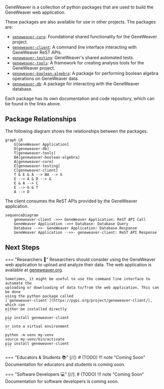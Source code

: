 
GeneWeaver is a collection of python packages that are used to build the GeneWeaver web 
application. 

These packages are also available for use in other projects. The packages are:

- [`geneweaver-core`](https://pypi.org/project/geneweaver-core/): 
Foundational shared functionality for the GeneWeaver project.
- [`geneweaver-client`](https://pypi.org/project/geneweaver-client/): 
A command line interface interacting with GeneWeaver ReST APIs.
- [`geneweaver-testing`](https://pypi.org/project/geneweaver-testing/): 
GeneWeaver's shared automated tests.
- [`geneweaver-tools`](https://pypi.org/project/geneweaver-tools/):
A framework for creating analysis tools for the GeneWeaver project.
- [`geneweaver-boolean-algebra`](https://pypi.org/project/geneweaver-boolean-algebra/):
A package for performing boolean algebra operations on GeneWeaver data.
- [`geneweaver-db`](https://pypi.org/project/geneweaver-db/): 
A package for interacting with the GeneWeaver database.

Each package has its own documentation and code repository, which can be found in the 
links above.

## Package Relationships

The following diagram shows the relationships between the packages.

```mermaid
graph LR
    G[GeneWeaver Application]
    D[geneweaver-db]
    T[geneweaver-tools]
    BA[geneweaver-boolean-algebra]
    A[geneweaver-core]
    E[geneweaver-testing]
    C[geneweaver-client]
    T & E & A --> BA --> G
    E --> A & D --> G
    E & A --> C
    E --> G & T
    A --> D
```

The client consumes the ReST APIs provided by the GeneWeaver application. 
```mermaid
sequenceDiagram
    geneweaver-client ->>+ GeneWeaver Application: ReST API Call
    GeneWeaver Application ->>+ Database: Database Query
    Database -->>- GeneWeaver Application: Database Response
    GeneWeaver Application -->>- geneweaver-client: ReST API Response
```

## Next Steps
=== "Researchers 🔬"
    Researchers should consider using the GeneWeaver web application to upload and 
    analyze their data. The web application is available at 
    [geneweaver.org](https://geneweaver.org).

    Sometimes, it might be useful to use the command line interface to automate the
    uploading or downloading of data to/from the web application. This can be done
    using the python package called 
    [`geneweaver-client`](https://pypi.org/project/geneweaver-client/), which can
    either be installed directly
    ```
    pip install geneweaver-client
    ```
    or into a virtual environment
    ```
    python -m venv my-venv
    source my-venv/bin/activate
    pip install geneweaver-client
    ```
    
=== "Educators & Students 📚"
    [//]: # (TODO)
    !!! note "Coming Soon"
        Documentation for educators and students is coming soon.

=== "Software Developers 💻"
    [//]: # (TODO)
    !!! note "Coming Soon"
        Documentation for software developers is coming soon.
